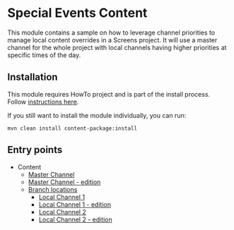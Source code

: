 Special Events Content
======================

This module contains a sample on how to leverage channel priorities to manage local content overrides in a Screens project.
It will use a master channel for the whole project with local channels having higher priorities at specific times of the day.

Installation
------------

This module requires HowTo project and is part of the install process. Follow [instructions here](../../README.md).

If you still want to install the module individually, you can run:

```
mvn clean install content-package:install
```

Entry points
------------

+ Content
    + [Master Channel](http://localhost:4502/screens.html/content/screens/screens-howto/channels/special-event-channel-priority/master-channel)
    + [Master Channel - edition](http://localhost:4502/editor.html/content/screens/screens-howto/channels/special-event-channel-priority/master-channel.html)
    + [Branch locations](http://localhost:4502/screens.html/content/screens/screens-howto/locations/special-event-channel-priority)
        + [Local Channel 1](http://localhost:4502/screens.html/content/screens/screens-howto/locations/special-event-channel-priority/branch-office-1/local)
        + [Local Channel 1 - edition](http://localhost:4502/editor.html/content/screens/screens-howto/locations/special-event-channel-priority/branch-office-1/local.html)
        + [Local Channel 2](http://localhost:4502/screens.html/content/screens/screens-howto/locations/special-event-channel-priority/branch-office-2/local)
        + [Local Channel 2 - edition](http://localhost:4502/editor.html/content/screens/screens-howto/locations/special-event-channel-priority/branch-office-2/local.html)
